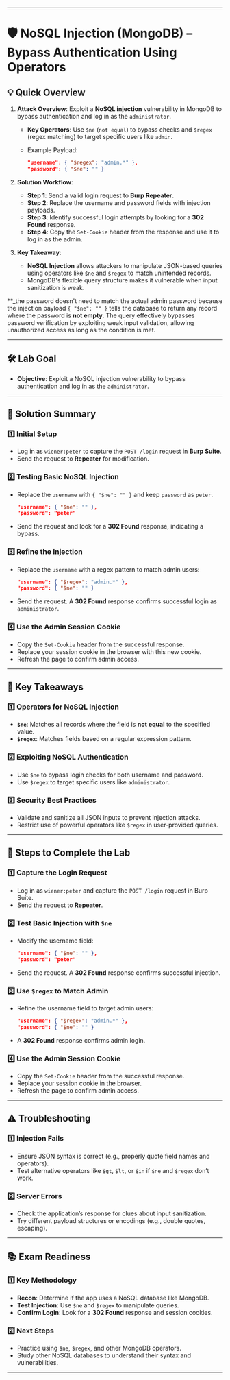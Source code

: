 
---

# **🛡️ NoSQL Injection (MongoDB) – Bypass Authentication Using Operators**

## **💡 Quick Overview**

1. **Attack Overview**: Exploit a **NoSQL injection** vulnerability in MongoDB to bypass authentication and log in as the `administrator`.
    - **Key Operators**: Use `$ne` (`not equal`) to bypass checks and `$regex` (regex matching) to target specific users like `admin`.
    - Example Payload:
        
        ```json
        "username": { "$regex": "admin.*" },
        "password": { "$ne": "" }
        ```
        
2. **Solution Workflow**:
    - **Step 1**: Send a valid login request to **Burp Repeater**.
    - **Step 2**: Replace the username and password fields with injection payloads.
    - **Step 3**: Identify successful login attempts by looking for a **302 Found** response.
    - **Step 4**: Copy the `Set-Cookie` header from the response and use it to log in as the admin.
3. **Key Takeaway**:
    - **NoSQL Injection** allows attackers to manipulate JSON-based queries using operators like `$ne` and `$regex` to match unintended records.
    - MongoDB's flexible query structure makes it vulnerable when input sanitization is weak.
    
**_the password doesn't need to match the actual admin password because the injection payload `{ "$ne": "" }` tells the database to return any record where the password is **not empty**. The query effectively bypasses password verification by exploiting weak input validation, allowing unauthorized access as long as the condition is met.

---

## **🛠️ Lab Goal**

- **Objective**: Exploit a NoSQL injection vulnerability to bypass authentication and log in as the `administrator`.

---

## **🚀 Solution Summary**

### **1️⃣ Initial Setup**

- Log in as `wiener:peter` to capture the `POST /login` request in **Burp Suite**.
- Send the request to **Repeater** for modification.

### **2️⃣ Testing Basic NoSQL Injection**

- Replace the `username` with `{ "$ne": "" }` and keep `password` as `peter`.
    
    ```json
    "username": { "$ne": "" },
    "password": "peter"
    ```
    
- Send the request and look for a **302 Found** response, indicating a bypass.

### **3️⃣ Refine the Injection**

- Replace the `username` with a regex pattern to match admin users:
    
    ```json
    "username": { "$regex": "admin.*" },
    "password": { "$ne": "" }
    ```
    
- Send the request. A **302 Found** response confirms successful login as `administrator`.

### **4️⃣ Use the Admin Session Cookie**

- Copy the `Set-Cookie` header from the successful response.
- Replace your session cookie in the browser with this new cookie.
- Refresh the page to confirm admin access.

---

## **📌 Key Takeaways**

### **1️⃣ Operators for NoSQL Injection**

- **`$ne`**: Matches all records where the field is **not equal** to the specified value.
- **`$regex`**: Matches fields based on a regular expression pattern.

### **2️⃣ Exploiting NoSQL Authentication**

- Use `$ne` to bypass login checks for both username and password.
- Use `$regex` to target specific users like `administrator`.

### **3️⃣ Security Best Practices**

- Validate and sanitize all JSON inputs to prevent injection attacks.
- Restrict use of powerful operators like `$regex` in user-provided queries.

---

## **🔄 Steps to Complete the Lab**

### **1️⃣ Capture the Login Request**

- Log in as `wiener:peter` and capture the `POST /login` request in Burp Suite.
- Send the request to **Repeater**.

### **2️⃣ Test Basic Injection with `$ne`**

- Modify the username field:
    
    ```json
    "username": { "$ne": "" },
    "password": "peter"
    ```
    
- Send the request. A **302 Found** response confirms successful injection.

### **3️⃣ Use `$regex` to Match Admin**

- Refine the username field to target admin users:
    
    ```json
    "username": { "$regex": "admin.*" },
    "password": { "$ne": "" }
    ```
    
- A **302 Found** response confirms admin login.

### **4️⃣ Use the Admin Session Cookie**

- Copy the `Set-Cookie` header from the successful response.
- Replace your session cookie in the browser.
- Refresh the page to confirm admin access.

---

## **⚠️ Troubleshooting**

### **1️⃣ Injection Fails**

- Ensure JSON syntax is correct (e.g., properly quote field names and operators).
- Test alternative operators like `$gt`, `$lt`, or `$in` if `$ne` and `$regex` don’t work.

### **2️⃣ Server Errors**

- Check the application’s response for clues about input sanitization.
- Try different payload structures or encodings (e.g., double quotes, escaping).

---

## **📚 Exam Readiness**

### **1️⃣ Key Methodology**

- **Recon**: Determine if the app uses a NoSQL database like MongoDB.
- **Test Injection**: Use `$ne` and `$regex` to manipulate queries.
- **Confirm Login**: Look for a **302 Found** response and session cookies.

### **2️⃣ Next Steps**

- Practice using `$ne`, `$regex`, and other MongoDB operators.
- Study other NoSQL databases to understand their syntax and vulnerabilities.

---